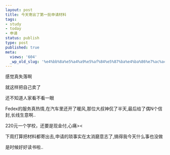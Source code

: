 ```yaml
---
layout: post
title: 今天寄出了第一批申请材料
tags:
- study
- today
- 申请
status: publish
type: post
published: true
meta:
  views: '604'
  _wp_old_slug: '%e4%bb%8a%e5%a4%a9%e5%af%84%e5%87%ba%e4%ba%86%e7%ac%ac%e4%b8%80%e6%89%b9%e7%94%b3%e8%af%b7%e6%9d%90%e6%96%99'
---
```

感觉真失落啊

就这样把自己卖了

还不知道人家看不看一眼

Fedex的服务真热情,在汽车里还开了暖风,那位大叔神侃了半天,最后给了偶N个信封,长线生意啊..

220元一个学校，还要是现金付,心痛&gt;&lt;

下周打算把材料都寄出去,申请的琐事实在太消磨意志了,搞得我今天什么事也没做

是时候好好读书啦..
